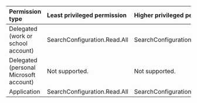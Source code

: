 |Permission type|Least privileged permission|Higher privileged permissions|
|:---|:---|:---|
|Delegated (work or school account)|SearchConfiguration.Read.All|SearchConfiguration.ReadWrite.All|
|Delegated (personal Microsoft account)|Not supported.|Not supported.|
|Application|SearchConfiguration.Read.All|SearchConfiguration.ReadWrite.All|

